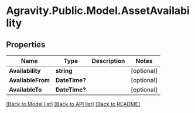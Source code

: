 # Agravity.Public.Model.AssetAvailability

## Properties

Name | Type | Description | Notes
------------ | ------------- | ------------- | -------------
**Availability** | **string** |  | [optional] 
**AvailableFrom** | **DateTime?** |  | [optional] 
**AvailableTo** | **DateTime?** |  | [optional] 

[[Back to Model list]](../README.md#documentation-for-models) [[Back to API list]](../README.md#documentation-for-api-endpoints) [[Back to README]](../README.md)

